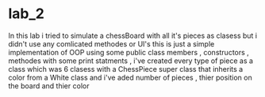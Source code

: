 # lab_2
In this lab i tried to simulate a chessBoard with all it's pieces as clasess but i didn't use any comlicated methodes or UI's this is just a simple implementation of OOP using some public class members , constructors , methodes with some print statments , i've created every type of piece as a class which was 6 clasess with a ChessPiece super class that inherits a color from a White class and i've aded number of pieces , thier position on the board and thier color
